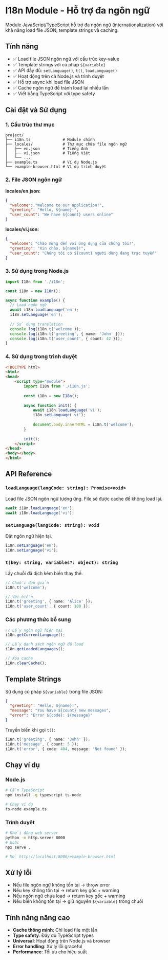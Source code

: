 # I18n Module - Hỗ trợ đa ngôn ngữ

Module JavaScript/TypeScript hỗ trợ đa ngôn ngữ (internationalization) với khả năng load file JSON, template strings và caching.

## Tính năng

- ✅ Load file JSON ngôn ngữ với cấu trúc key-value
- ✅ Template strings với cú pháp `${variable}`
- ✅ API đầy đủ: `setLanguage()`, `t()`, `loadLanguage()`
- ✅ Hoạt động trên cả Node.js và trình duyệt
- ✅ Hỗ trợ async khi load file JSON
- ✅ Cache ngôn ngữ để tránh load lại nhiều lần
- ✅ Viết bằng TypeScript với type safety

## Cài đặt và Sử dụng

### 1. Cấu trúc thư mục

```
project/
├── i18n.ts              # Module chính
├── locales/             # Thư mục chứa file ngôn ngữ
│   ├── en.json          # Tiếng Anh
│   ├── vi.json          # Tiếng Việt
│   └── ...
├── example.ts           # Ví dụ Node.js
└── example-browser.html # Ví dụ trình duyệt
```

### 2. File JSON ngôn ngữ

**locales/en.json:**
```json
{
  "welcome": "Welcome to our application!",
  "greeting": "Hello, ${name}!",
  "user_count": "We have ${count} users online"
}
```

**locales/vi.json:**
```json
{
  "welcome": "Chào mừng đến với ứng dụng của chúng tôi!",
  "greeting": "Xin chào, ${name}!",
  "user_count": "Chúng tôi có ${count} người dùng đang trực tuyến"
}
```

### 3. Sử dụng trong Node.js

```typescript
import I18n from './i18n';

const i18n = new I18n();

async function example() {
  // Load ngôn ngữ
  await i18n.loadLanguage('en');
  i18n.setLanguage('en');
  
  // Sử dụng translation
  console.log(i18n.t('welcome'));
  console.log(i18n.t('greeting', { name: 'John' }));
  console.log(i18n.t('user_count', { count: 42 }));
}
```

### 4. Sử dụng trong trình duyệt

```html
<!DOCTYPE html>
<html>
<head>
    <script type="module">
        import I18n from './i18n.js';
        
        const i18n = new I18n();
        
        async function init() {
            await i18n.loadLanguage('vi');
            i18n.setLanguage('vi');
            
            document.body.innerHTML = i18n.t('welcome');
        }
        
        init();
    </script>
</head>
<body></body>
</html>
```

## API Reference

### `loadLanguage(langCode: string): Promise<void>`
Load file JSON ngôn ngữ tương ứng. File sẽ được cache để không load lại.

```typescript
await i18n.loadLanguage('en');
await i18n.loadLanguage('vi');
```

### `setLanguage(langCode: string): void`
Đặt ngôn ngữ hiện tại.

```typescript
i18n.setLanguage('en');
i18n.setLanguage('vi');
```

### `t(key: string, variables?: object): string`
Lấy chuỗi đã dịch kèm biến thay thế.

```typescript
// Chuỗi đơn giản
i18n.t('welcome');

// Với biến
i18n.t('greeting', { name: 'Alice' });
i18n.t('user_count', { count: 100 });
```

### Các phương thức bổ sung

```typescript
// Lấy ngôn ngữ hiện tại
i18n.getCurrentLanguage();

// Lấy danh sách ngôn ngữ đã load
i18n.getLoadedLanguages();

// Xóa cache
i18n.clearCache();
```

## Template Strings

Sử dụng cú pháp `${variable}` trong file JSON:

```json
{
  "greeting": "Hello, ${name}!",
  "message": "You have ${count} new messages",
  "error": "Error ${code}: ${message}"
}
```

Truyền biến khi gọi `t()`:

```typescript
i18n.t('greeting', { name: 'John' });
i18n.t('message', { count: 5 });
i18n.t('error', { code: 404, message: 'Not found' });
```

## Chạy ví dụ

### Node.js
```bash
# Cần TypeScript
npm install -g typescript ts-node

# Chạy ví dụ
ts-node example.ts
```

### Trình duyệt
```bash
# Khởi động web server
python -m http.server 8000
# hoặc
npx serve .

# Mở http://localhost:8000/example-browser.html
```

## Xử lý lỗi

- Nếu file ngôn ngữ không tồn tại → throw error
- Nếu key không tồn tại → return key gốc + warning
- Nếu ngôn ngữ chưa load → return key gốc + warning
- Nếu biến không tồn tại → giữ nguyên `${variable}` trong chuỗi

## Tính năng nâng cao

- **Cache thông minh**: Chỉ load file một lần
- **Type safety**: Đầy đủ TypeScript types
- **Universal**: Hoạt động trên Node.js và browser
- **Error handling**: Xử lý lỗi graceful
- **Performance**: Tối ưu cho hiệu suất